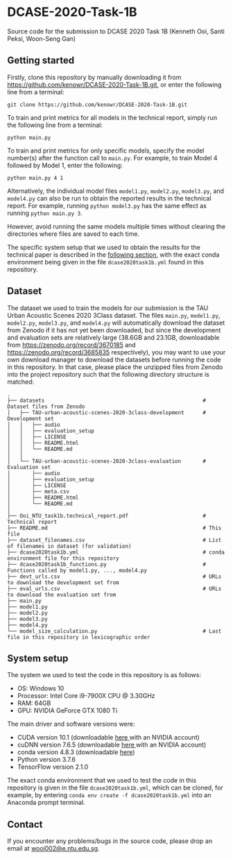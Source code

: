 # DCASE-2020-Task-1B

Source code for the submission to DCASE 2020 Task 1B (Kenneth Ooi, Santi Peksi, Woon-Seng Gan)

Getting started
---------------
Firstly, clone this repository by manually downloading it from https://github.com/kenowr/DCASE-2020-Task-1B.git, or enter the following line from a terminal:

    git clone https://github.com/kenowr/DCASE-2020-Task-1B.git

To train and print metrics for all models in the technical report, simply run the following line from a terminal:

    python main.py
    
To train and print metrics for only specific models, specify the model number(s) after the function call to `main.py`. For example, to train Model 4 followed by Model 1, enter the following:

    python main.py 4 1

Alternatively, the individual model files `model1.py`, `model2.py`, `model3.py`, and `model4.py` can also be run to obtain the reported results in the technical report. For example, running `python model3.py` has the same effect as running `python main.py 3`.

However, avoid running the same models multiple times without clearing the directories where files are saved to each time.

The specific system setup that we used to obtain the results for the technical paper is described in the <a href='#system_setup'>following section</a>, with the exact conda environment being given in the file `dcase2020task1b.yml` found in this repository.

Dataset
-------
The dataset we used to train the models for our submission is the TAU Urban Acoustic Scenes 2020 3Class dataset. The files `main.py`, `model1.py`, `model2.py`, `model3.py`, and `model4.py` will automatically download the dataset from Zenodo if it has not yet been downloaded, but since the development and evaluation sets are relatively large (38.6GB and 23.1GB, downloadable from https://zenodo.org/record/3670185 and https://zenodo.org/record/3685835 respectively), you may want to use your own download manager to download the datasets before running the code in this repository. In that case, please place the unzipped files from Zenodo into the project repository such that the following directory structure is matched:

    .
    ├── datasets                                                   # Dataset files from Zenodo
    │   ├── TAU-urban-acoustic-scenes-2020-3class-development      # Development set
    │   │   ├── audio
    │   │   ├── evaluation_setup
    │   │   ├── LICENSE
    │   │   ├── README.html
    │   │   └── README.md
    │   │
    │   └── TAU-urban-acoustic-scenes-2020-3class-evaluation       # Evaluation set
    │       ├── audio
    │       ├── evaluation_setup
    │       ├── LICENSE
    │       ├── meta.csv
    │       ├── README.html
    │       └── README.md
    │   
    ├── Ooi_NTU_task1b.technical_report.pdf                        # Technical report
    ├── README.md                                                  # This file
    ├── dataset_filenames.csv                                      # List of filenames in dataset (for validation)
    ├── dcase2020task1b.yml                                        # conda environment file for this repository
    ├── dcase2020task1b_functions.py                               # Functions called by model1.py, ..., model4.py
    ├── devt_urls.csv                                              # URLs to download the development set from
    ├── eval_urls.csv                                              # URLs to download the evaluation set from
    ├── main.py
    ├── model1.py
    ├── model2.py
    ├── model3.py
    ├── model4.py
    └── model_size_calculation.py                                  # Last file in this repository in lexicographic order
    
System setup <a name='system_setup'>
------------
The system we used to test the code in this repository is as follows:
- OS: Windows 10
- Processor: Intel Core i9-7900X CPU @ 3.30GHz
- RAM: 64GB
- GPU: NVIDIA GeForce GTX 1080 Ti

The main driver and software versions were:
- CUDA version 10.1 (downloadable <a href='https://developer.nvidia.com/cuda-10.1-download-archive-base'> here </a> with an NVIDIA account)
- cuDNN version 7.6.5 (downloadable <a href='https://developer.nvidia.com/rdp/cudnn-download'> here </a> with an NVIDIA account)
- conda version 4.8.3 (downloadable <a href='https://www.anaconda.com/products/individual'> here</a>)
- Python version 3.7.6
- TensorFlow version 2.1.0

The exact conda environment that we used to test the code in this repository is given in the file `dcase2020task1b.yml`, which can be cloned, for example, by entering `conda env create -f dcase2020task1b.yml` into an Anaconda prompt terminal.

Contact
-------
If you encounter any problems/bugs in the source code, please drop an email at <a href='mailto:wooi002@e.ntu.edu.sg'> wooi002@e.ntu.edu.sg</a>.

